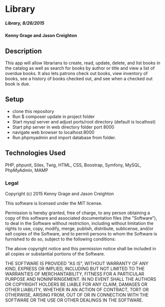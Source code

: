 # Library

##### Library, 8/26/2015

#### Kenny Grage and Jason Creighton

## Description

This app will allow librarians to create, read, update, delete, and list books in the catalog as well as search for books by author or title and view a list of overdue books. It also lets patrons check out books, view inventory of books, see a history of books checked out, and see when a checked out book is due.

## Setup

- clone this repository
- Run $ composer update in project folder
- Start mysql server and adjust ports/root directory (default is localhost)
- Start php server in web directory folder port 8000
- navigate web browser to localhost:8000
- Run phpmyadmin and import database from folder.


## Technologies Used

PHP, phpunit, Silex, Twig, HTML, CSS, Boostrap, Symfony, MySQL, PhpMyAdmin, MAMP

### Legal


Copyright (c) 2015 Kenny Grage and Jason Creighton

This software is licensed under the MIT license.

Permission is hereby granted, free of charge, to any person obtaining a copy of this software and associated documentation files (the "Software"), to deal in the Software without restriction, including without limitation the rights to use, copy, modify, merge, publish, distribute, sublicense, and/or sell
copies of the Software, and to permit persons to whom the Software is furnished to do so, subject to the following conditions:

The above copyright notice and this permission notice shall be included in all copies or substantial portions of the Software.

THE SOFTWARE IS PROVIDED "AS IS", WITHOUT WARRANTY OF ANY KIND, EXPRESS OR IMPLIED, INCLUDING BUT NOT LIMITED TO THE WARRANTIES OF MERCHANTABILITY,
FITNESS FOR A PARTICULAR PURPOSE AND NONINFRINGEMENT. IN NO EVENT SHALL THE AUTHORS OR COPYRIGHT HOLDERS BE LIABLE FOR ANY CLAIM, DAMAGES OR OTHER
LIABILITY, WHETHER IN AN ACTION OF CONTRACT, TORT OR OTHERWISE, ARISING FROM, OUT OF OR IN CONNECTION WITH THE SOFTWARE OR THE USE OR OTHER DEALINGS IN
THE SOFTWARE.
